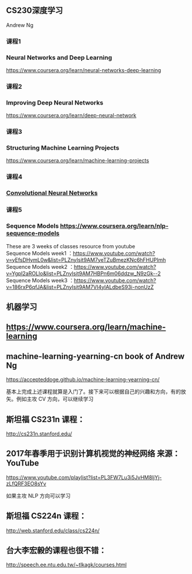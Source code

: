 ## CS230深度学习    
Andrew Ng

### 课程1
### Neural Networks and Deep Learning 
https://www.coursera.org/learn/neural-networks-deep-learning
### 课程2
### Improving Deep Neural Networks
https://www.coursera.org/learn/deep-neural-network
### 课程3
### Structuring Machine Learning Projects
https://www.coursera.org/learn/machine-learning-projects
### 课程4
### [Convolutional Neural Networks](https://www.coursera.org/learn/convolutional-neural-networks)

### 课程5
### Sequence Models https://www.coursera.org/learn/nlp-sequence-models  
These are 3 weeks of classes resource from youtube  
Sequence Models week1 ：https://www.youtube.com/watch?v=yEfsDHymL0w&list=PLZnyIsit9AM7yeTZuBmezKNc6hFHUPImh  
Sequence Models week2 ：https://www.youtube.com/watch?v=YgpI2aROLlo&list=PLZnyIsit9AM7HBPn6m06ddzw_N9zGk--2  
Sequence Models week3 ：https://www.youtube.com/watch?v=186rxP6qfJA&list=PLZnyIsit9AM7VI4ylALdbeS93i-nonUzZ  
## 机器学习  
https://www.coursera.org/learn/machine-learning
----
## machine-learning-yearning-cn book of Andrew Ng
https://accepteddoge.github.io/machine-learning-yearning-cn/

基本上完成上述课程就算是入门了。接下来可以根据自己的兴趣和方向，有的放矢。例如主攻 CV 方向，可以继续学习

## 斯坦福 CS231n 课程：  
http://cs231n.stanford.edu/  
## 2017年春季用于识别计算机视觉的神经网络 来源：YouTube   
https://www.youtube.com/playlist?list=PL3FW7Lu3i5JvHM8ljYj-zLfQRF3EO8sYv

如果主攻 NLP 方向可以学习

## 斯坦福 CS224n 课程：

http://web.stanford.edu/class/cs224n/

## 台大李宏毅的课程也很不错：

http://speech.ee.ntu.edu.tw/~tlkagk/courses.html
